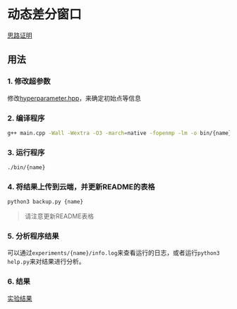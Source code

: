 # 动态差分窗口

[思路证明](https://ia9zk56a6c.feishu.cn/docs/doccnndtjyX7nHOSvjqdzRbc9rh)

## 用法

### 1. 修改超参数
修改[hyperparameter.hpp](./src/hyperparameter.hpp)，来确定初始点等信息

### 2. 编译程序
```bash
g++ main.cpp -Wall -Wextra -O3 -march=native -fopenmp -lm -o bin/{name}
```

### 3. 运行程序

```bash
./bin/{name}
```

### 4. 将结果上传到云端，并更新README的表格
```bash
python3 backup.py {name}
```
> 请注意更新README表格

### 5. 分析程序结果

可以通过`experiments/{name}/info.log`来查看运行的日志，或者运行`python3 help.py`来对结果进行分析。

### 6. 结果

[实验结果](https://ia9zk56a6c.feishu.cn/sheets/shtcnjMqiCpIk6EXckGuzb8gbKb)
